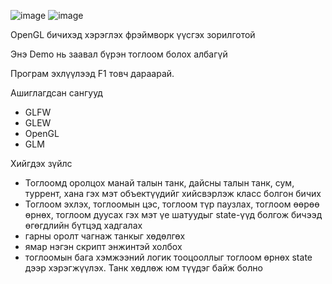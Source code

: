
![image](http://dl.dropbox.com/u/3482121/picture/RRC/RRC-framework/stanford-bunny4.png "image")
![image](http://dl.dropbox.com/u/3482121/picture/RRC/RRC-framework/bunny-windows.png "image")

OpenGL бичихэд хэрэглэх фрэймворк үүсгэх зорилготой

Энэ Demo нь заавал бүрэн тоглоом болох албагүй

Програм эхлүүлээд F1 товч дараарай.

Ашиглагдсан сангууд
- GLFW
- GLEW
- OpenGL
- GLM

Хийгдэх зүйлс

- Тоглоомд оролцох манай талын танк, дайсны талын танк,
  сум, туррент, хана гэх мэт объектүүдийг хийсвэрлэж
  класс болгон бичих
- Тоглоом эхлэх, тоглоомын цэс, тоглоом түр паузлах,
  тоглоом өөрөө өрнөх, тоглоом дуусах гэх мэт үе шатуудыг
  state-үүд болгож бичээд өгөгдлийн бүтцэд хадгалах
- гарны оролт чагнаж танкыг хөдөлгөх
- ямар нэгэн скрипт энжинтэй холбох
- тоглоомын бага хэмжээний логик тооцооллыг тоглоом өрнөх
  state дээр хэрэгжүүлэх. Танк хөдлөж юм түүдэг байж болно

